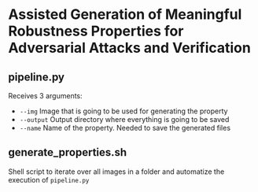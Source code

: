 # Assisted Generation of Meaningful Robustness Properties for Adversarial Attacks and Verification

## <span>pipeline.py</span>
Receives 3 arguments:
- `--img` Image that is going to be used for generating the property
- `--output` Output directory where everything is going to be saved
- `--name` Name of the property. Needed to save the generated files

## <span>generate_properties.sh</span>
Shell script to iterate over all images in a folder and automatize the execution of `pipeline.py`